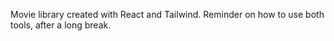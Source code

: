 Movie library created with React and Tailwind. Reminder on how to use both tools, after a long break.